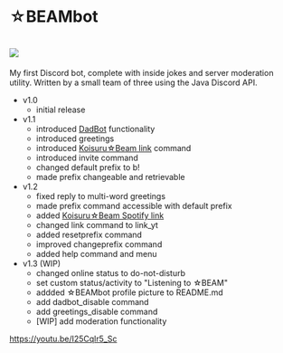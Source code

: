 # ☆BEAMbot
# ![](https://cdn.discordapp.com/attachments/443775272320499722/750354400161300572/BEAM.jpg)

My first Discord bot, complete with inside jokes and server moderation utility.
Written by a small team of three using the Java Discord API. 

- v1.0 
  - initial release
- v1.1
  - introduced [DadBot](https://top.gg/bot/247852652019318795) functionality
  - introduced greetings
  - introduced [Koisuru☆Beam link](https://youtu.be/I25Cqlr5_Sc) command
  - introduced invite command
  - changed default prefix to b!
  - made prefix changeable and retrievable
- v1.2
  - fixed reply to multi-word greetings
  - made prefix command accessible with default prefix
  - added [Koisuru☆Beam Spotify link](https://open.spotify.com/track/43fdUr1bBMtG2vL7PRwjug?si=usam7ji2Shm00du7a79ztw)
  - changed link command to link_yt
  - added resetprefix command
  - improved changeprefix command
  - added help command and menu
- v1.3 (WIP)
  - changed online status to do-not-disturb
  - set custom status/activity to "Listening to ☆BEAM"
  - addded ☆BEAMbot profile picture to README.md
  - add dadbot_disable command
  - add greetings_disable command
  - [WIP] add moderation functionality
  
https://youtu.be/I25Cqlr5_Sc
